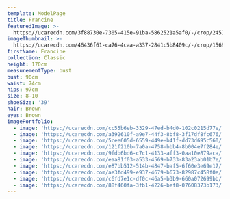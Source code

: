 ```yaml
---
template: ModelPage
title: Francine
featuredImage: >-
  https://ucarecdn.com/3f88730e-7305-415e-91ba-5862521a5af0/-/crop/2451x1310/0,7/-/preview/
imageThumbnail: >-
  https://ucarecdn.com/46436f61-ca76-4caa-a337-2841c5b8409c/-/crop/1568x1632/461,0/-/preview/
firstName: Francine
collection: Classic
height: 170cm
measurementType: bust
bust: 90cm
waist: 74cm
hips: 97cm
size: 8-10
shoeSize: '39'
hair: Brown
eyes: Brown
imagePortfolio:
  - image: 'https://ucarecdn.com/cc55b6eb-3329-47ed-b4d0-102c0215d77e/'
  - image: 'https://ucarecdn.com/a392610f-a9e7-44f3-8bf8-3f17df8fc676/'
  - image: 'https://ucarecdn.com/5cee605d-6559-449e-b41f-dd73d695c560/'
  - image: 'https://ucarecdn.com/121f210b-7a0a-4758-bbb4-8b004e7f284e/'
  - image: 'https://ucarecdn.com/9fdb6bd6-c7c1-4133-aff3-0aa10e879aca/'
  - image: 'https://ucarecdn.com/eaa81f03-a533-4569-b733-83a23ab01b7e/'
  - image: 'https://ucarecdn.com/e87bb512-514b-4847-baf5-6f60e3e69e17/'
  - image: 'https://ucarecdn.com/ae3fd499-e937-4679-b673-82987c458f0e/'
  - image: 'https://ucarecdn.com/c6fd7e1c-df0c-46a5-b3b9-660a072699bb/'
  - image: 'https://ucarecdn.com/88f460fa-3fb1-4226-bef8-07608373b173/'
---
```


